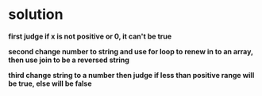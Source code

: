 # solution

**first judge if x is not positive or 0, it can't be true**

**second change number to string and use for loop to renew in to an array, then use join to be a reversed string**

**third change string to a number then judge if less than positive range will be true, else will be false**